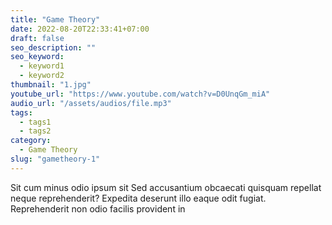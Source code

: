 ```yaml
---
title: "Game Theory"
date: 2022-08-20T22:33:41+07:00
draft: false
seo_description: ""
seo_keyword:
  - keyword1
  - keyword2
thumbnail: "1.jpg"
youtube_url: "https://www.youtube.com/watch?v=D0UnqGm_miA"
audio_url: "/assets/audios/file.mp3"
tags:
  - tags1
  - tags2
category:
  - Game Theory
slug: "gametheory-1"
---
```


Sit cum minus odio ipsum sit Sed accusantium obcaecati quisquam repellat neque
reprehenderit? Expedita deserunt illo eaque odit fugiat. Reprehenderit non odio
facilis provident in
